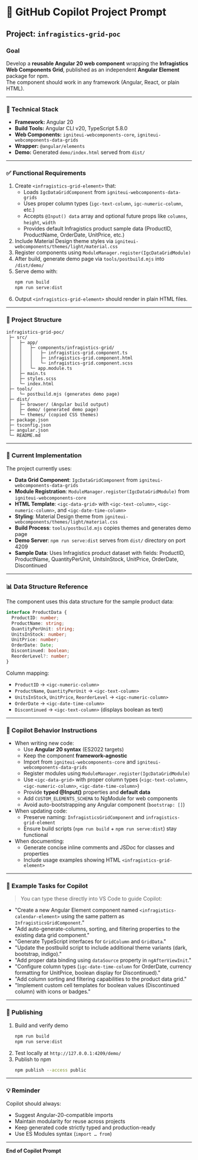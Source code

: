 # 🤖 GitHub Copilot Project Prompt

## Project: `infragistics-grid-poc`

### Goal

Develop a **reusable Angular 20 web component** wrapping the **Infragistics Web Components Grid**, published as an independent **Angular Element** package for npm.  
The component should work in any framework (Angular, React, or plain HTML).

---

### 🧩 Technical Stack

- **Framework:** Angular 20
- **Build Tools:** Angular CLI v20, TypeScript 5.8.0
- **Web Components:** `igniteui-webcomponents-core`, `igniteui-webcomponents-data-grids`
- **Wrapper:** `@angular/elements`
- **Demo:** Generated `demo/index.html` served from `dist/`

---

### ✅ Functional Requirements

1. Create `<infragistics-grid-element>` that:
   - Loads `IgcDataGridComponent` from `igniteui-webcomponents-data-grids`
   - Uses proper column types (`igc-text-column`, `igc-numeric-column`, etc.)
   - Accepts `@Input() data` array and optional future props like `columns`, `height`, `width`
   - Provides default Infragistics product sample data (ProductID, ProductName, OrderDate, UnitPrice, etc.)
2. Include Material Design theme styles via `igniteui-webcomponents/themes/light/material.css`
3. Register components using `ModuleManager.register(IgcDataGridModule)`
4. After build, generate demo page via `tools/postbuild.mjs` into `/dist/demo/`
5. Serve demo with:
   ```bash
   npm run build
   npm run serve:dist
   ```
6. Output `<infragistics-grid-element>` should render in plain HTML files.

---

### 🧱 Project Structure

```
infragistics-grid-poc/
 ├─ src/
 │   ├─ app/
 │   │   ├─ components/infragistics-grid/
 │   │   │   ├─ infragistics-grid.component.ts
 │   │   │   ├─ infragistics-grid.component.html
 │   │   │   └─ infragistics-grid.component.scss
 │   │   └─ app.module.ts
 │   ├─ main.ts
 │   ├─ styles.scss
 │   └─ index.html
 ├─ tools/
 │   └─ postbuild.mjs (generates demo page)
 ├─ dist/
 │   ├─ browser/ (Angular build output)
 │   ├─ demo/ (generated demo page)
 │   └─ themes/ (copied CSS themes)
 ├─ package.json
 ├─ tsconfig.json
 ├─ angular.json
 └─ README.md
```

---

### 🔧 Current Implementation

The project currently uses:
- **Data Grid Component**: `IgcDataGridComponent` from `igniteui-webcomponents-data-grids`
- **Module Registration**: `ModuleManager.register(IgcDataGridModule)` from `igniteui-webcomponents-core`
- **HTML Template**: `<igc-data-grid>` with `<igc-text-column>`, `<igc-numeric-column>`, and `<igc-date-time-column>`
- **Styling**: Material Design theme from `igniteui-webcomponents/themes/light/material.css`
- **Build Process**: `tools/postbuild.mjs` copies themes and generates demo page
- **Demo Server**: `npm run serve:dist` serves from `dist/` directory on port 4209
- **Sample Data**: Uses Infragistics product dataset with fields: ProductID, ProductName, QuantityPerUnit, UnitsInStock, UnitPrice, OrderDate, Discontinued

---

### 📊 Data Structure Reference

The component uses this data structure for the sample product data:
```typescript
interface ProductData {
  ProductID: number;
  ProductName: string;
  QuantityPerUnit: string;
  UnitsInStock: number;
  UnitPrice: number;
  OrderDate: Date;
  Discontinued: boolean;
  ReorderLevel?: number;
}
```

Column mapping:
- `ProductID` → `<igc-numeric-column>`
- `ProductName`, `QuantityPerUnit` → `<igc-text-column>`
- `UnitsInStock`, `UnitPrice`, `ReorderLevel` → `<igc-numeric-column>`
- `OrderDate` → `<igc-date-time-column>`
- `Discontinued` → `<igc-text-column>` (displays boolean as text)

---

### 🧠 Copilot Behavior Instructions

- When writing new code:
  - Use **Angular 20 syntax** (ES2022 targets)
  - Keep the component **framework-agnostic**
  - Import from `igniteui-webcomponents-core` and `igniteui-webcomponents-data-grids`
  - Register modules using `ModuleManager.register(IgcDataGridModule)`
  - Use `<igc-data-grid>` with proper column types (`<igc-text-column>`, `<igc-numeric-column>`, `<igc-date-time-column>`)
  - Provide **typed @Input()** properties and **default data**
  - Add `CUSTOM_ELEMENTS_SCHEMA` to NgModule for web components
  - Avoid auto-bootstrapping any Angular component (`bootstrap: []`)
- When updating code:
  - Preserve naming: `InfragisticsGridComponent` and `infragistics-grid-element`
  - Ensure build scripts (`npm run build` + `npm run serve:dist`) stay functional
- When documenting:
  - Generate concise inline comments and JSDoc for classes and properties
  - Include usage examples showing HTML `<infragistics-grid-element>`

---

### 🧰 Example Tasks for Copilot

> You can type these directly into VS Code to guide Copilot:

- "Create a new Angular Element component named `<infragistics-calendar-element>` using the same pattern as `InfragisticsGridComponent`."
- "Add auto-generate-columns, sorting, and filtering properties to the existing data grid component."
- "Generate TypeScript interfaces for `GridColumn` and `GridData`."
- "Update the postbuild script to include additional theme variants (dark, bootstrap, indigo)."
- "Add proper data binding using `dataSource` property in `ngAfterViewInit`."
- "Configure column types (`igc-date-time-column` for OrderDate, currency formatting for UnitPrice, boolean display for Discontinued)."
- "Add column sorting and filtering capabilities to the product data grid."
- "Implement custom cell templates for boolean values (Discontinued column) with icons or badges."

---

### 🚀 Publishing

1. Build and verify demo
   ```bash
   npm run build
   npm run serve:dist
   ```
2. Test locally at `http://127.0.0.1:4209/demo/`
3. Publish to npm
   ```bash
   npm publish --access public
   ```

---

### 💡 Reminder

Copilot should always:

- Suggest Angular-20-compatible imports
- Maintain modularity for reuse across projects
- Keep generated code strictly typed and production-ready
- Use ES Modules syntax (`import … from`)

---

**End of Copilot Prompt**
